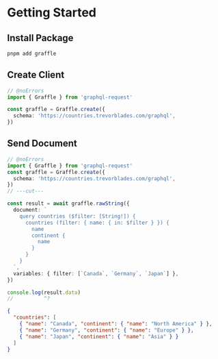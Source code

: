 # Getting Started <Badge text="Static Client" />

## Install Package

```sh
pnpm add graffle
```

## Create Client

```ts twoslash
// @noErrors
import { Graffle } from 'graphql-request'

const graffle = Graffle.create({
  schema: 'https://countries.trevorblades.com/graphql',
})
```

## Send Document

```ts twoslash
// @noErrors
import { Graffle } from 'graphql-request'
const graffle = Graffle.create({
  schema: 'https://countries.trevorblades.com/graphql',
})
// ---cut---

const result = await graffle.rawString({
  document: `
    query countries ($filter: [String!]) {
      countries (filter: { name: { in: $filter } }) {
        name
        continent {
          name
        }
      }
    }
  `,
  variables: { filter: [`Canada`, `Germany`, `Japan`] },
})

console.log(result.data)
//          ^?
```

```json
{
  "countries": [
    { "name": "Canada", "continent": { "name": "North America" } },
    { "name": "Germany", "continent": { "name": "Europe" } },
    { "name": "Japan", "continent": { "name": "Asia" } }
  ]
}
```
